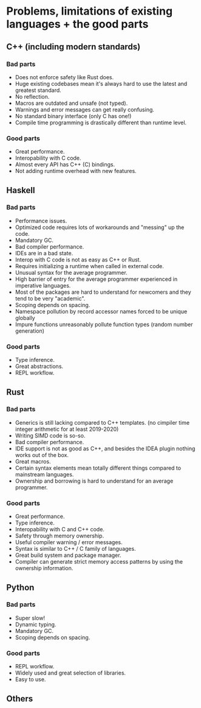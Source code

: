# Problems, limitations of existing languages + the good parts

## C++ (including modern standards)

### Bad parts

- Does not enforce safety like Rust does.
- Huge existing codebases mean it's always hard to use the latest and greatest standard.
- No reflection.
- Macros are outdated and unsafe (not typed).
- Warnings and error messages can get really confusing.
- No standard binary interface (only C has one!)
- Compile time programming is drastically different than runtime level.

### Good parts

- Great performance.
- Interopability with C code.
- Almost every API has C++ (C) bindings.
- Not adding runtime overhead with new features.

## Haskell

### Bad parts

- Performance issues.
- Optimized code requires lots of workarounds and "messing" up the code.
- Mandatory GC.
- Bad compiler performance.
- IDEs are in a bad state.
- Interop with C code is not as easy as C++ or Rust.
- Requires initializing a runtime when called in external code.
- Unusual syntax for the average programmer.
- High barrier of entry for the average programmer experienced in imperative languages.
- Most of the packages are hard to understand for newcomers and they tend to be very "academic".
- Scoping depends on spacing.
- Namespace pollution by record accessor names forced to be unique globally
- Impure functions unreasonably pollute function types (random number generation)

### Good parts

- Type inference.
- Great abstractions.
- REPL workflow.

## Rust

### Bad parts

- Generics is still lacking compared to C++ templates. (no cimpiler time integer arithmetic for at least 2019-2020)
- Writing SIMD code is so-so.
- Bad compiler performance.
- IDE support is not as good as C++, and besides the IDEA plugin nothing works out of the box.
- Great macros.
- Certain syntax elements mean totally different things compared to mainstream languages.
- Ownership and borrowing is hard to understand for an average programmer.

### Good parts

- Great performance.
- Type inference.
- Interopability with C and C++ code.
- Safety through memory ownership.
- Useful compiler warning / error messages.
- Syntax is similar to C++ / C family of languages.
- Great build system and package manager.
- Compiler can generate strict memory access patterns by using the ownership information.

## Python

### Bad parts

- Super slow!
- Dynamic typing.
- Mandatory GC.
- Scoping depends on spacing.

### Good parts

- REPL workflow.
- Widely used and great selection of libraries.
- Easy to use.

## Others
